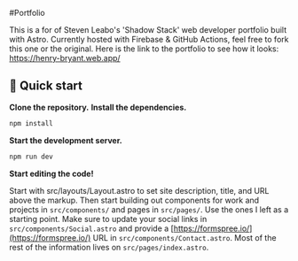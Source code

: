 #Portfolio

This is a for of Steven Leabo's 'Shadow Stack' web developer portfolio built with Astro. Currently hosted with Firebase & GitHub Actions, feel free to fork this one or the original.
Here is the link to the portfolio to see how it looks: https://henry-bryant.web.app/

## 🚀 Quick start

**Clone the repository.**
**Install the dependencies.**

```bash
npm install
```

**Start the development server.**

```bash
npm run dev
```

**Start editing the code!**

Start with src/layouts/Layout.astro to set site description, title, and URL above the markup. Then start building out components for work and projects in `src/components/` and pages in `src/pages/`. Use the ones I left as a starting point. Make sure to update your social links in `src/components/Social.astro` and provide a [https://formspree.io/](https://formspree.io/) URL in `src/components/Contact.astro`. Most of the rest of the information lives on `src/pages/index.astro`.

